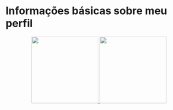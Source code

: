 <h1>Informações básicas sobre meu perfil</h1>
<div align="center">
  <a href="https://github.com/pedro-barreto">
  <img height="180em" src="https://github-readme-stats.vercel.app/api?username=pedro-barreto&show_icons=true&theme=dark&include_all_commits=true&count_private=true"/>
  <img height="180em" src="https://github-readme-stats.vercel.app/api/top-langs/?username=pedro-barreto&layout=compact&langs_count=7&theme=dark"/>
</div>
